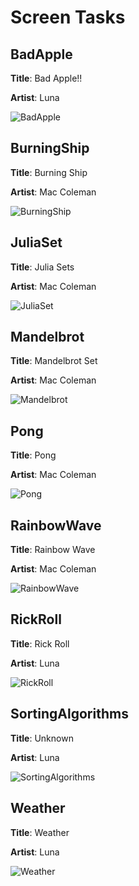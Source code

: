 # Screen Tasks

## BadApple
**Title**: Bad Apple!!

**Artist**: Luna

![BadApple](images/screen_tasks/BadApple.webp)
## BurningShip
**Title**: Burning Ship

**Artist**: Mac Coleman

![BurningShip](images/screen_tasks/BurningShip.webp)
## JuliaSet
**Title**: Julia Sets

**Artist**: Mac Coleman

![JuliaSet](images/screen_tasks/JuliaSet.webp)
## Mandelbrot
**Title**: Mandelbrot Set

**Artist**: Mac Coleman

![Mandelbrot](images/screen_tasks/Mandelbrot.webp)
## Pong
**Title**: Pong

**Artist**: Mac Coleman

![Pong](images/screen_tasks/Pong.webp)
## RainbowWave
**Title**: Rainbow Wave

**Artist**: Mac Coleman

![RainbowWave](images/screen_tasks/RainbowWave.webp)
## RickRoll
**Title**: Rick Roll

**Artist**: Luna

![RickRoll](images/screen_tasks/RickRoll.webp)
## SortingAlgorithms
**Title**: Unknown

**Artist**: Luna

![SortingAlgorithms](images/screen_tasks/SortingAlgorithms.webp)
## Weather
**Title**: Weather

**Artist**: Luna

![Weather](images/screen_tasks/Weather.webp)
